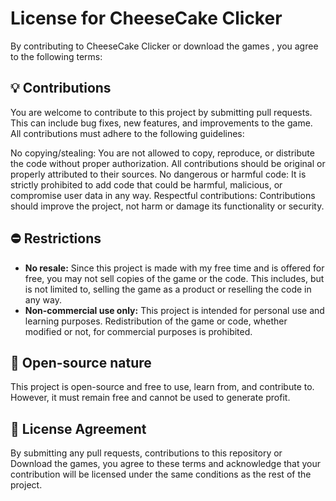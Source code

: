 # License for CheeseCake Clicker
By contributing to CheeseCake Clicker or download the games , you agree to the following terms:

## 💡 Contributions
You are welcome to contribute to this project by submitting pull requests. This can include bug fixes, new features, and improvements to the game. All contributions must adhere to the following guidelines:

No copying/stealing: You are not allowed to copy, reproduce, or distribute the code without proper authorization. All contributions should be original or properly attributed to their sources.
No dangerous or harmful code: It is strictly prohibited to add code that could be harmful, malicious, or compromise user data in any way.
Respectful contributions: Contributions should improve the project, not harm or damage its functionality or security.
## ⛔ Restrictions
- **No resale:** Since this project is made with my free time and is offered for free, you may not sell copies of the game or the code. This includes, but is not limited to, selling the game as a product or reselling the code in any way.
- **Non-commercial use only:** This project is intended for personal use and learning purposes. Redistribution of the game or code, whether modified or not, for commercial purposes is prohibited.
## 💬 Open-source nature
This project is open-source and free to use, learn from, and contribute to. However, it must remain free and cannot be used to generate profit.

## 📝 License Agreement
By submitting any pull requests, contributions to this repository or Download the games, you agree to these terms and acknowledge that your contribution will be licensed under the same conditions as the rest of the project.

